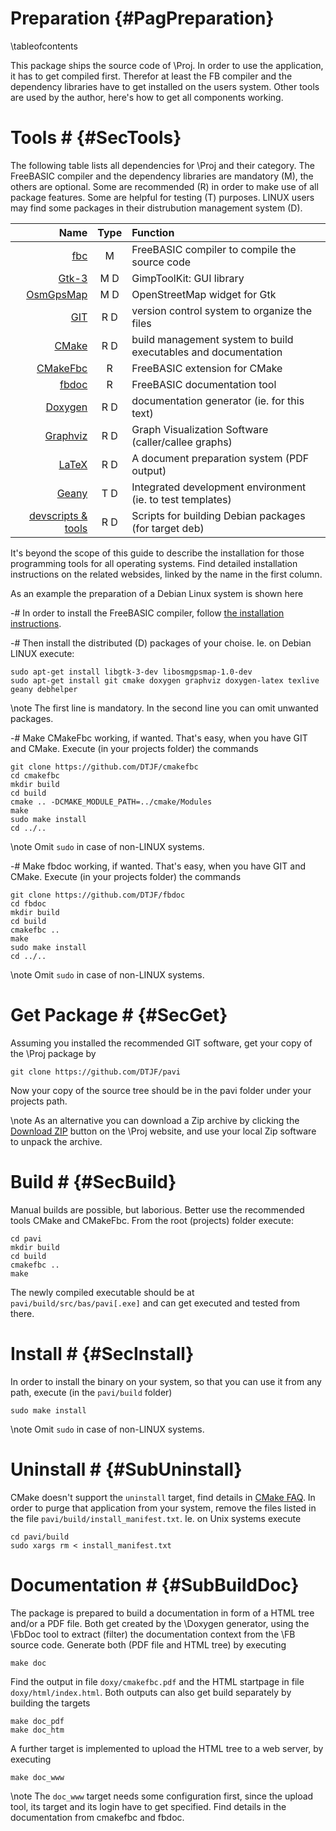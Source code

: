 Preparation {#PagPreparation}
===========
\tableofcontents

This package ships the source code of \Proj. In order to use the
application, it has to get compiled first. Therefor at least the FB
compiler and the dependency libraries have to get installed on the
users system. Other tools are used by the author, here's how to get all
components working.


# Tools # {#SecTools}

The following table lists all dependencies for \Proj and their
category. The FreeBASIC compiler and the dependency libraries are
mandatory (M), the others are optional. Some are recommended (R) in
order to make use of all package features. Some are helpful for testing
(T) purposes. LINUX users may find some packages in their distrubution
management system (D).

|                                             Name  | Type |  Function                                                      |
| ------------------------------------------------: | :--: | :------------------------------------------------------------- |
| [fbc](http://www.freebasic.net)                   | M    | FreeBASIC compiler to compile the source code                  |
| [Gtk-3](http://www.gtk.org)                       | M  D | GimpToolKit: GUI library                                       |
| [OsmGpsMap](http://github.com/nzjrs/osm-gps-map)  | M  D | OpenStreetMap widget for Gtk                                   |
| [GIT](http://git-scm.com/)                        | R  D | version control system to organize the files                   |
| [CMake](http://www.cmake.org)                     | R  D | build management system to build executables and documentation |
| [CMakeFbc](http://github.com/DTJF/cmakefbc)       | R    | FreeBASIC extension for CMake                                  |
| [fbdoc](http://github.com/DTJF/fbdoc)             | R    | FreeBASIC documentation tool                                   |
| [Doxygen](http://www.doxygen.org/)                | R  D | documentation generator (ie. for this text)                    |
| [Graphviz](http://www.graphviz.org/)              | R  D | Graph Visualization Software (caller/callee graphs)            |
| [LaTeX](https://latex-project.org/ftp.html)       | R  D | A document preparation system (PDF output)                     |
| [Geany](http://www.geany.org/)                    | T  D | Integrated development environment (ie. to test templates)     |
| [devscripts & tools](https://www.debian.org/doc)  | R  D | Scripts for building Debian packages (for target deb)          |

It's beyond the scope of this guide to describe the installation for
those programming tools for all operating systems. Find detailed
installation instructions on the related websides, linked by the name
in the first column.

As an example the preparation of a Debian Linux system is shown here

-# In order to install the FreeBASIC compiler, follow [the installation
   instructions](https://www.freebasic.net/wiki/CompilerInstalling).

-# Then install the distributed (D) packages of your choise. Ie. on
   Debian LINUX execute:
   ~~~{.txt}
   sudo apt-get install libgtk-3-dev libosmgpsmap-1.0-dev
   sudo apt-get install git cmake doxygen graphviz doxygen-latex texlive geany debhelper
   ~~~
   \note The first line is mandatory. In the second line you can omit
   unwanted packages.

-# Make CMakeFbc working, if wanted. That's easy, when you have GIT and
   CMake. Execute (in your projects folder) the commands
   ~~~{.txt}
   git clone https://github.com/DTJF/cmakefbc
   cd cmakefbc
   mkdir build
   cd build
   cmake .. -DCMAKE_MODULE_PATH=../cmake/Modules
   make
   sudo make install
   cd ../..
   ~~~
   \note Omit `sudo` in case of non-LINUX systems.

-# Make fbdoc working, if wanted. That's easy, when you have GIT and
   CMake. Execute (in your projects folder) the commands
   ~~~{.txt}
   git clone https://github.com/DTJF/fbdoc
   cd fbdoc
   mkdir build
   cd build
   cmakefbc ..
   make
   sudo make install
   cd ../..
   ~~~
   \note Omit `sudo` in case of non-LINUX systems.


# Get Package # {#SecGet}

Assuming you installed the recommended GIT software, get your copy of
the \Proj package by

~~~{.txt}
git clone https://github.com/DTJF/pavi
~~~

Now your copy of the source tree should be in the pavi folder under
your projects path.

\note As an alternative you can download a Zip archive by clicking the
	  [Download ZIP](https://github.com/DTJF/pavi/archive/master.zip)
	  button on the \Proj website, and use your local Zip software to
	  unpack the archive.


# Build # {#SecBuild}

Manual builds are possible, but laborious. Better use the recommended
tools CMake and CMakeFbc. From the root (projects) folder execute:

~~~{.txt}
cd pavi
mkdir build
cd build
cmakefbc ..
make
~~~

The newly compiled executable should be at
`pavi/build/src/bas/pavi[.exe]` and can get executed and tested from
there.


# Install # {#SecInstall}

In order to install the binary on your system, so that you can use it
from any path, execute (in the `pavi/build` folder)

~~~{.txt}
sudo make install
~~~

\note Omit `sudo` in case of non-LINUX systems.


# Uninstall # {#SubUninstall}

CMake doesn't support the `uninstall` target, find details in [CMake
FAQ](https://cmake.org/Wiki/CMake_FAQ#Can_I_do_.22make_uninstall.22_with_CMake.3F).
In order to purge that application from your system, remove the files
listed in the file `pavi/build/install_manifest.txt`. Ie. on Unix
systems execute

~~~{.txt}
cd pavi/build
sudo xargs rm < install_manifest.txt
~~~


# Documentation #  {#SubBuildDoc}

The package is prepared to build a documentation in form of a HTML tree
and/or a PDF file. Both get created by the \Doxygen generator, using the
\FbDoc tool to extract (filter) the documentation context from the \FB
source code. Generate both (PDF file and HTML tree) by executing

~~~{.txt}
make doc
~~~

Find the output in file `doxy/cmakefbc.pdf` and the HTML startpage in
file `doxy/html/index.html`. Both outputs can also get build separately
by building the targets

~~~{.txt}
make doc_pdf
make doc_htm
~~~

A further target is implemented to upload the HTML tree to a web
server, by executing

~~~{.txt}
make doc_www
~~~

\note The `doc_www` target needs some configuration first, since the
	  upload tool, its target and its login have to get specified. Find
	  details in the documentation from cmakefbc and fbdoc.
